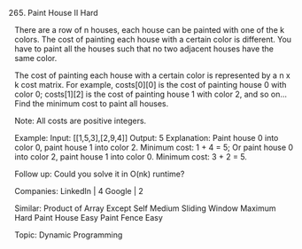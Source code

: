 265. Paint House II
Hard

There are a row of n houses, each house can be painted with one of the k colors. The cost of painting each house with a certain color is different. You have to paint all the houses such that no two adjacent houses have the same color.

The cost of painting each house with a certain color is represented by a n x k cost matrix. For example, costs[0][0] is the cost of painting house 0 with color 0; costs[1][2] is the cost of painting house 1 with color 2, and so on... Find the minimum cost to paint all houses.

Note:
All costs are positive integers.

Example:
Input: [[1,5,3],[2,9,4]]
Output: 5
Explanation: Paint house 0 into color 0, paint house 1 into color 2. Minimum cost: 1 + 4 = 5; Or paint house 0 into color 2, paint house 1 into color 0. Minimum cost: 3 + 2 = 5. 

Follow up:
Could you solve it in O(nk) runtime?

Companies: LinkedIn | 4 Google | 2

Similar:
Product of Array Except Self Medium
Sliding Window Maximum Hard
Paint House Easy
Paint Fence Easy

Topic: Dynamic Programming
